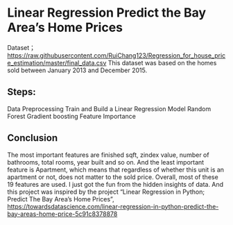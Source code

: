 # Linear Regression Predict the Bay Area’s Home Prices
  Dataset； https://raw.githubusercontent.com/RuiChang123/Regression_for_house_price_estimation/master/final_data.csv
  This dataset was based on the homes sold between January 2013 and December 2015.

## Steps:
  Data Preprocessing
  Train and Build a Linear Regression Model
  Random Forest
  Gradient boosting
  Feature Importance

## Conclusion
  The most important features are finished sqft, zindex value, number of bathrooms, total rooms, year built and so on. And the least important feature is Apartment, which means that regardless of whether this unit is an apartment or not, does not matter to the sold price. Overall, most of these 19 features are used.
  I just got the fun from the hidden insights of data. And this project was inspired by the project “Linear Regression in Python; Predict The Bay Area’s Home Prices”, https://towardsdatascience.com/linear-regression-in-python-predict-the-bay-areas-home-price-5c91c8378878
